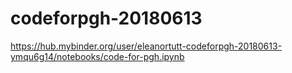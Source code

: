 # codeforpgh-20180613

https://hub.mybinder.org/user/eleanortutt-codeforpgh-20180613-ymqu6g14/notebooks/code-for-pgh.ipynb
